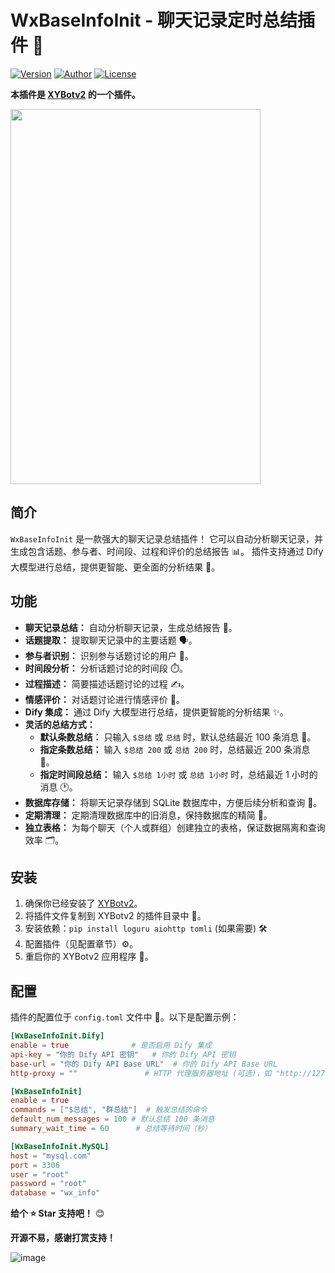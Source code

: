 # WxBaseInfoInit - 聊天记录定时总结插件 📝

[![Version](https://img.shields.io/github/v/release/your_username/WxBaseInfoInit)](https://github.com/your_username/WxBaseInfoInit/releases)
[![Author](https://img.shields.io/badge/Author-%E8%80%81%E5%A4%8F%E7%9A%84%E9%87%91%E5%BA%93-blue)](https://github.com/your_username)
[![License](https://img.shields.io/github/license/your_username/WxBaseInfoInit)](LICENSE)

**本插件是 [XYBotv2](https://github.com/HenryXiaoYang/XYBotv2) 的一个插件。**

<img src="https://github.com/user-attachments/assets/a2627960-69d8-400d-903c-309dbeadf125" width="400" height="600">

## 简介

`WxBaseInfoInit` 是一款强大的聊天记录总结插件！ 它可以自动分析聊天记录，并生成包含话题、参与者、时间段、过程和评价的总结报告 📊。 插件支持通过 Dify 大模型进行总结，提供更智能、更全面的分析结果 🧠。

## 功能

*   **聊天记录总结：** 自动分析聊天记录，生成总结报告 🧾。
*   **话题提取：** 提取聊天记录中的主要话题 🗣️。
*   **参与者识别：** 识别参与话题讨论的用户 👤。
*   **时间段分析：** 分析话题讨论的时间段 ⏱️。
*   **过程描述：** 简要描述话题讨论的过程 ✍️。
*   **情感评价：** 对话题讨论进行情感评价 🤔。
*   **Dify 集成：** 通过 Dify 大模型进行总结，提供更智能的分析结果 ✨。
*   **灵活的总结方式：**
    *   **默认条数总结：** 只输入 `$总结` 或 `总结` 时，默认总结最近 100 条消息 💬。
    *   **指定条数总结：** 输入 `$总结 200` 或 `总结 200` 时，总结最近 200 条消息 🔢。
    *   **指定时间段总结：** 输入 `$总结 1小时` 或 `总结 1小时` 时，总结最近 1 小时的消息 🕐。
*   **数据库存储：** 将聊天记录存储到 SQLite 数据库中，方便后续分析和查询 💾。
*   **定期清理：** 定期清理数据库中的旧消息，保持数据库的精简 🧹。
*   **独立表格：** 为每个聊天（个人或群组）创建独立的表格，保证数据隔离和查询效率 🗂️。

## 安装

1.  确保你已经安装了 [XYBotv2]([https://github.com/HenryXiaoYang/XYBotV2])。
2.  将插件文件复制到 XYBotv2 的插件目录中 📂。
3.  安装依赖：`pip install loguru aiohttp tomli` (如果需要) 🛠️
4.  配置插件（见配置章节）⚙️。
5.  重启你的 XYBotv2 应用程序 🔄。

## 配置

插件的配置位于 `config.toml` 文件中 📝。以下是配置示例：

```toml
[WxBaseInfoInit.Dify]
enable = true              # 是否启用 Dify 集成
api-key = "你的 Dify API 密钥"   # 你的 Dify API 密钥
base-url = "你的 Dify API Base URL"  # 你的 Dify API Base URL
http-proxy = ""               # HTTP 代理服务器地址 (可选)，如 "http://127.0.0.1:7890"

[WxBaseInfoInit]
enable = true
commands = ["$总结", "群总结"]  # 触发总结的命令
default_num_messages = 100 # 默认总结 100 条消息
summary_wait_time = 60      # 总结等待时间（秒）

[WxBaseInfoInit.MySQL]
host = "mysql.com"
port = 3306
user = "root"
password = "root"
database = "wx_info"

```

**给个 ⭐ Star 支持吧！** 😊

**开源不易，感谢打赏支持！**

![image](https://github.com/user-attachments/assets/2dde3b46-85a1-4f22-8a54-3928ef59b85f)
